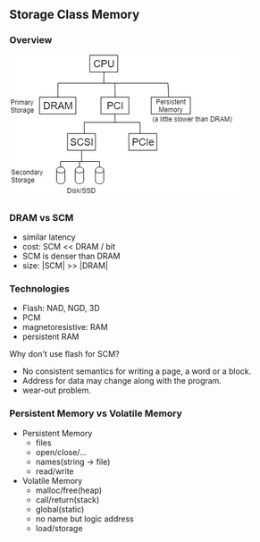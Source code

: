 ## **Storage Class Memory**

### Overview
![SCM](../assets/568/SCM-1.png)

### DRAM vs SCM
- similar latency
- cost: SCM << DRAM / bit
- SCM is denser than DRAM
- size: |SCM| >> |DRAM|

### Technologies
- Flash: NAD, NGD, 3D
- PCM
- magnetoresistive: RAM
- persistent RAM

Why don't use flash for SCM?

- No consistent semantics for writing a page, a word or a block.
- Address for data may change along with the program.
- wear-out problem.

### Persistent Memory vs Volatile Memory
- Persistent Memory
    - files
    - open/close/...
    - names(string -> file)
    - read/write
- Volatile Memory
    - malloc/free(heap)
    - call/return(stack)
    - global(static)
    - no name but logic address
    - load/storage